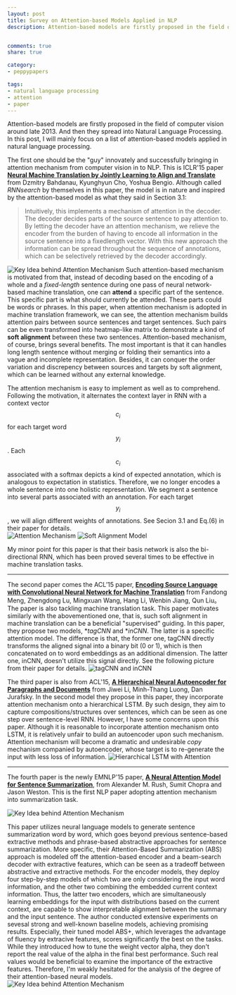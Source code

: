 ```yaml
---
layout: post
title: Survey on Attention-based Models Applied in NLP
description: Attention-based models are firstly proposed in the field of computer vision around late 2013. And then they spread into Natural Language Processing. In this post, I will mainly focus on a list of attention-based models applied in natural language processing.


comments: true
share: true

category:
- peppypapers

tags:
- natural language processing
- attention
- paper
---
```


Attention-based models are firstly proposed in the field of computer vision around late 2013. And then they spread into Natural Language Processing. In this post, I will mainly focus on a list of attention-based models applied in natural language processing.

The first one should be the "guy" innovately and successfully bringing in attention mechanism from computer vision in to NLP. This is ICLR'15 paper [**Neural Machine Translation by Jointly Learning to Align and Translate**](http://arxiv.org/abs/1409.0473) from Dzmitry Bahdanau, Kyunghyun Cho, Yoshua Bengio. Although called *RNNsearch* by themselves in this paper, the model is in nature and inspired by the attention-based model as what they said in Section 3.1:

> Intuitively, this implements a mechanism of attention in the decoder. The decoder decides parts of the source sentence to pay attention to. By letting the decoder have an attention mechanism, we relieve the encoder from the burden of having to encode all information in the source sentence into a fixedlength vector. With this new approach the information can be spread throughout the sequence of annotations, which can be selectively retrieved by the decoder accordingly.

![Key Idea behind Attention Mechanism](/images/attention-1-1.png)
Such attention-based mechanism is motivated from that, instead of decoding based on the encoding of a whole and a *fixed-length* sentence during one pass of neural network-based machine translation, one can **attend** a specific part of the sentence. This specific part is what should currently be attended. These parts could be words or phrases. In this paper, when attention mechanism is adopted in machine translation framework, we can see, the attention mechanism builds attention pairs between source sentences and target sentences. Such pairs can be even transformed into heatmap-like matrix to demonstrate a kind of **soft alignment** between these two sentences. Attention-based mechanism, of course, brings several benefits. The most important is that it can handles long length sentence without merging or folding their semantics into a vague and incomplete representation. Besides, it can conquer the order variation and discrepency between sources and targets by soft alignment, which can be learned without any external knowledge.

The attention mechanism is easy to implement as well as to comprehend. Following the motivation, it alternates the context layer in RNN with a context vector $$c_i$$ for each target word $$y_i$$. Each $$c_i$$ associated with a softmax depicts a kind of expected annotation, which is analogous to expectation in statistics. Therefore, we no longer encodes a whole sentence into one holistic representation. We segment a sentence into several parts associated with an annotation. For each target $$y_i$$, we will align different weights of annotations. See Secion 3.1 and Eq.(6) in their paper for details.  
![Attention Mechanism](/images/attention-1-2.png)
![Soft Alignment Model](/images/attention-1-3.png)

My minor point for this paper is that their basis network is also the bi-directional RNN, which has been proved several times to be effective in machine translation tasks. 

---------------------------------------

The second paper comes the ACL’15 paper, [**Encoding Source Language with Convolutional Neural Network for Machine Translation**](http://arxiv.org/abs/1503.01838) from Fandong Meng, Zhengdong Lu, Mingxuan Wang, Hang Li, Wenbin Jiang, Qun Liu。The paper is also tackling machine translation task. This paper motivates similarly with the abovementioned one, that is, such soft alignment in machine translation can be a beneficial "supervised" guiding. In this paper, they propose two models, **tagCNN* and **inCNN*. The latter is a specific attention model. The difference is that, the former one, tagCNN directly transforms the aligned signal into a binary bit (0 or 1), which is then concatenated on to word embeddings as an additional dimension. The latter one, inCNN, doesn't utilize this signal directly. See the following picture from their paper for details.
![tagCNN and inCNN](/images/attention-2.png)

The third paper is also from ACL'15, [**A Hierarchical Neural Autoencoder for Paragraphs and Documents**](https://web.stanford.edu/~jurafsky/pubs/P15-1107.pdf) from Jiwei Li, Minh-Thang Luong, Dan Jurafsky. In the second model they propose in this paper, they incorporate attention mechanism onto a hierarchical LSTM. By such design, they aim to capture compositions/structures over sentences, which can be seen as one step over sentence-level RNN. However, I have some concerns upon this paper. Although it is reasonable to incorporate attention mechanism onto LSTM, it is relatively unfair to build an autoencoder upon such mechanism. Attention mechanism will become a dramatic and undesirable *copy* mechanism companied by autoencoder, whose target is to re-generate the input with less loss of information. 
![Hierarchical LSTM with Attention](/images/attention-1-1.png)

---------------------------------------

The fourth paper is the newly EMNLP'15 paper, [**A Neural Attention Model for Sentence Summarization**](http://www.emnlp2015.org/proceedings/EMNLP/pdf/EMNLP044.pdf), from Alexander M. Rush, Sumit Chopra and Jason Weston. This is the first NLP paper adopting attention mechanism into summarization task.

![Key Idea behind Attention Mechanism](/images/attention-4-1.png)

This paper utilizes neural language models to generate sentence summarization word by word, which goes beyond previous sentence-based extractive methods and phrase-based abstractive approaches for sentence summarization. More specific, their Attention-Based Summarization (ABS) approach is modeled off the attention-based encoder and a beam-search decoder with extractive features, which can be seen as a tradeoff between abstractive and extractive methods.
For the encoder models, they deploy four step-by-step models of which two are only considering the input word information, and the other two combining the embedded current context information. Thus, the latter two encoders, which are simultaneously learning embeddings for the input with distributions based on the current context, are capable to show interpretable alignment between the summary and the input sentence. The author conducted extensive experiments on sevesal strong and well-known baseline models, achieving promising results. Especially, their tuned model ABS+, which leverages the advantage of fluency by extracive features, scores significantly the best on the tasks. While they introduced how to tune the weight vector alpha, they don't report the real value of the alpha in the final best performance. Such real values would be beneficial to examine the importance of the extractive features. Therefore, I'm weakly hesitated for the analysis of the degree of their attention-based neural models.
![Key Idea behind Attention Mechanism](/images/attention-4-2.png)


